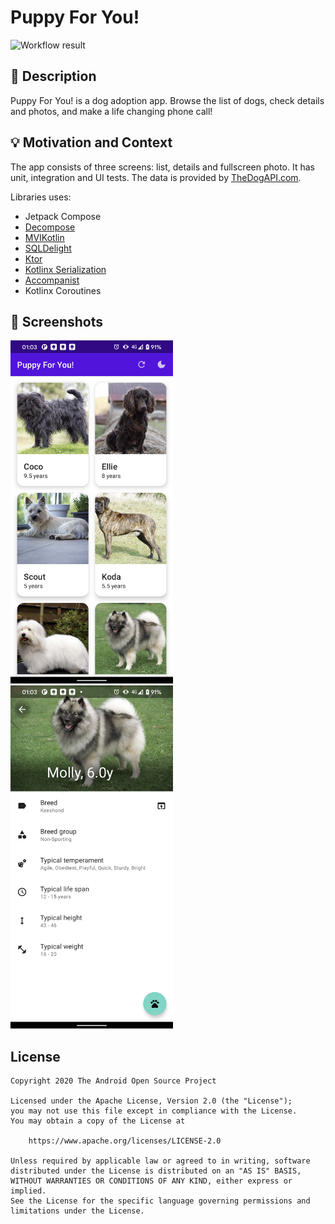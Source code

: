 # Puppy For You!

![Workflow result](https://github.com/arkivanov/android-dev-challenge-compose-1/workflows/Check/badge.svg)


## :scroll: Description
Puppy For You! is a dog adoption app. Browse the list of dogs, check details and photos, and make a life changing phone call!


## :bulb: Motivation and Context
The app consists of three screens: list, details and fullscreen photo.
It has unit, integration and UI tests.
The data is provided by [TheDogAPI.com](https://thedogapi.com/).

Libraries uses:
- Jetpack Compose
- [Decompose](https://github.com/arkivanov/Decompose)
- [MVIKotlin](https://github.com/arkivanov/MVIKotlin)
- [SQLDelight](https://github.com/cashapp/sqldelight)
- [Ktor](https://github.com/ktorio/ktor)
- [Kotlinx Serialization](https://github.com/Kotlin/kotlinx.serialization)
- [Accompanist](https://github.com/chrisbanes/accompanist)
- Kotlinx Coroutines


## :camera_flash: Screenshots
<img src="/results/screenshot_1.png" width="260">&emsp;<img src="/results/screenshot_2.png" width="260">

## License
```
Copyright 2020 The Android Open Source Project

Licensed under the Apache License, Version 2.0 (the "License");
you may not use this file except in compliance with the License.
You may obtain a copy of the License at

    https://www.apache.org/licenses/LICENSE-2.0

Unless required by applicable law or agreed to in writing, software
distributed under the License is distributed on an "AS IS" BASIS,
WITHOUT WARRANTIES OR CONDITIONS OF ANY KIND, either express or implied.
See the License for the specific language governing permissions and
limitations under the License.
```
